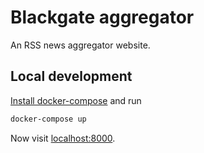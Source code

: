 Blackgate aggregator
===

An RSS news aggregator website.

Local development
---

[Install docker-compose][] and run

``` bash
docker-compose up
```

Now visit [localhost:8000][].

[Install docker-compose]: https://docs.docker.com/compose/install/ "docker-compose: Installation documentation"
[localhost:8000]: http://localhost:8000 "Your new local Blackgate aggregator"
